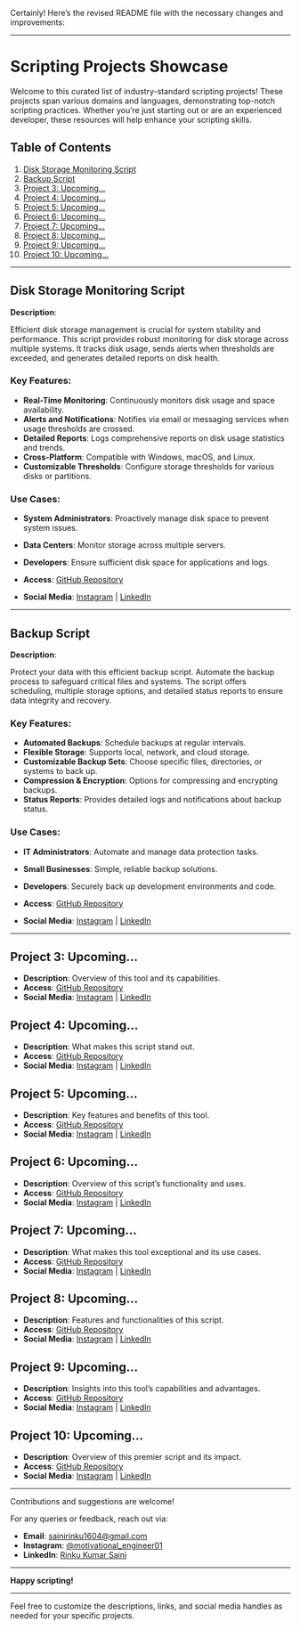 Certainly! Here’s the revised README file with the necessary changes and improvements:

---

# Scripting Projects Showcase

Welcome to this curated list of industry-standard scripting projects! These projects span various domains and languages, demonstrating top-notch scripting practices. Whether you’re just starting out or are an experienced developer, these resources will help enhance your scripting skills.

## Table of Contents

1. [Disk Storage Monitoring Script](#disk-storage-monitoring-script)
2. [Backup Script](#backup-script)
3. [Project 3: Upcoming...](#project-3-upcoming)
4. [Project 4: Upcoming...](#project-4-upcoming)
5. [Project 5: Upcoming...](#project-5-upcoming)
6. [Project 6: Upcoming...](#project-6-upcoming)
7. [Project 7: Upcoming...](#project-7-upcoming)
8. [Project 8: Upcoming...](#project-8-upcoming)
9. [Project 9: Upcoming...](#project-9-upcoming)
10. [Project 10: Upcoming...](#project-10-upcoming)

---

## Disk Storage Monitoring Script

**Description**:

Efficient disk storage management is crucial for system stability and performance. This script provides robust monitoring for disk storage across multiple systems. It tracks disk usage, sends alerts when thresholds are exceeded, and generates detailed reports on disk health.

### Key Features:

- **Real-Time Monitoring**: Continuously monitors disk usage and space availability.
- **Alerts and Notifications**: Notifies via email or messaging services when usage thresholds are crossed.
- **Detailed Reports**: Logs comprehensive reports on disk usage statistics and trends.
- **Cross-Platform**: Compatible with Windows, macOS, and Linux.
- **Customizable Thresholds**: Configure storage thresholds for various disks or partitions.

### Use Cases:

- **System Administrators**: Proactively manage disk space to prevent system issues.
- **Data Centers**: Monitor storage across multiple servers.
- **Developers**: Ensure sufficient disk space for applications and logs.

- **Access**: [GitHub Repository](https://github.com/MrRinkukumar2004/Script_Projects/tree/main/01.DiskUsageMonitoring)
- **Social Media**: [Instagram](https://www.instagram.com/motivational_engineer01/) | [LinkedIn](https://www.linkedin.com/in/mrrinkukumar2004/)

---

## Backup Script

**Description**:

Protect your data with this efficient backup script. Automate the backup process to safeguard critical files and systems. The script offers scheduling, multiple storage options, and detailed status reports to ensure data integrity and recovery.

### Key Features:

- **Automated Backups**: Schedule backups at regular intervals.
- **Flexible Storage**: Supports local, network, and cloud storage.
- **Customizable Backup Sets**: Choose specific files, directories, or systems to back up.
- **Compression & Encryption**: Options for compressing and encrypting backups.
- **Status Reports**: Provides detailed logs and notifications about backup status.

### Use Cases:

- **IT Administrators**: Automate and manage data protection tasks.
- **Small Businesses**: Simple, reliable backup solutions.
- **Developers**: Securely back up development environments and code.

- **Access**: [GitHub Repository](https://github.com/MrRinkukumar2004/Script_Projects/tree/main/02.backupScript)
- **Social Media**: [Instagram](https://www.instagram.com/motivational_engineer01/) | [LinkedIn](https://www.linkedin.com/in/mrrinkukumar2004/)

---

## Project 3: Upcoming...

- **Description**: Overview of this tool and its capabilities.
- **Access**: [GitHub Repository](https://github.com/username/amazing-tool)
- **Social Media**: [Instagram](https://www.instagram.com/motivational_engineer01/) | [LinkedIn](https://www.linkedin.com/in/mrrinkukumar2004/)

## Project 4: Upcoming...

- **Description**: What makes this script stand out.
- **Access**: [GitHub Repository](https://github.com/username/super-script)
- **Social Media**: [Instagram](https://www.instagram.com/motivational_engineer01/) | [LinkedIn](https://www.linkedin.com/in/mrrinkukumar2004/)

## Project 5: Upcoming...

- **Description**: Key features and benefits of this tool.
- **Access**: [GitHub Repository](https://github.com/username/fantastic-tool)
- **Social Media**: [Instagram](https://www.instagram.com/motivational_engineer01/) | [LinkedIn](https://www.linkedin.com/in/mrrinkukumar2004/)

## Project 6: Upcoming...

- **Description**: Overview of this script’s functionality and uses.
- **Access**: [GitHub Repository](https://github.com/username/great-script)
- **Social Media**: [Instagram](https://www.instagram.com/motivational_engineer01/) | [LinkedIn](https://www.linkedin.com/in/mrrinkukumar2004/)

## Project 7: Upcoming...

- **Description**: What makes this tool exceptional and its use cases.
- **Access**: [GitHub Repository](https://github.com/username/brilliant-tool)
- **Social Media**: [Instagram](https://www.instagram.com/motivational_engineer01/) | [LinkedIn](https://www.linkedin.com/in/mrrinkukumar2004/)

## Project 8: Upcoming...

- **Description**: Features and functionalities of this script.
- **Access**: [GitHub Repository](https://github.com/username/stellar-script)
- **Social Media**: [Instagram](https://www.instagram.com/motivational_engineer01/) | [LinkedIn](https://www.linkedin.com/in/mrrinkukumar2004/)

## Project 9: Upcoming...

- **Description**: Insights into this tool’s capabilities and advantages.
- **Access**: [GitHub Repository](https://github.com/username/top-tool)
- **Social Media**: [Instagram](https://www.instagram.com/motivational_engineer01/) | [LinkedIn](https://www.linkedin.com/in/mrrinkukumar2004/)

## Project 10: Upcoming...

- **Description**: Overview of this premier script and its impact.
- **Access**: [GitHub Repository](https://github.com/username/premier-script)
- **Social Media**: [Instagram](https://www.instagram.com/motivational_engineer01/) | [LinkedIn](https://www.linkedin.com/in/mrrinkukumar2004/)

---

Contributions and suggestions are welcome!

For any queries or feedback, reach out via:

- **Email**: sainirinku1604@gmail.com
- **Instagram**: [@motivational_engineer01](https://www.instagram.com/motivational_engineer01/)
- **LinkedIn**: [Rinku Kumar Saini](https://www.linkedin.com/in/mrrinkukumar2004/)

---

**Happy scripting!**

---

Feel free to customize the descriptions, links, and social media handles as needed for your specific projects.
